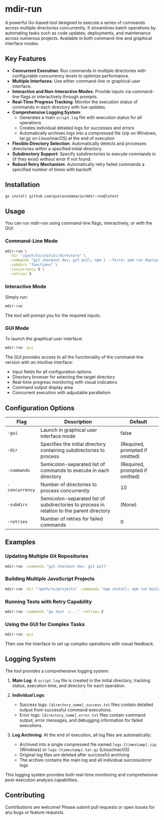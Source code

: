 # mdir-run

A powerful Go-based tool designed to execute a series of commands across multiple directories concurrently. It streamlines batch operations by automating tasks such as code updates, deployments, and maintenance across numerous projects. Available in both command-line and graphical interface modes.

## Key Features

- **Concurrent Execution**: Run commands in multiple directories with configurable concurrency levels to optimize performance.
- **Multiple Interfaces**: Use either command-line or graphical user interface.
- **Interactive and Non-Interactive Modes**: Provide inputs via command-line flags or interactively through prompts.
- **Real-Time Progress Tracking**: Monitor the execution status of commands in each directory with live updates.
- **Comprehensive Logging System**: 
  - Generates a main `script.log` file with execution status for all operations
  - Creates individual detailed logs for successes and errors
  - Automatically archives logs into a compressed file (zip on Windows, tar.gz on Linux/macOS) at the end of execution
- **Flexible Directory Selection**: Automatically detects and processes directories within a specified initial directory.
- **Subdirectory Support**: Specify subdirectories to execute commands in (if they exist) without error if not found.
- **Robust Retry Mechanism**: Automatically retry failed commands a specified number of times with backoff.

## Installation

```bash
go install github.com/gustavodamazio/mdir-run@latest
```

## Usage

You can run mdir-run using command-line flags, interactively, or with the GUI:

### Command-Line Mode

```bash
mdir-run \
  -dir "/path/to/initial/directory" \
  -commands "git checkout dev; git pull; npm i --force; npm run deploy-dev" \
  -subdirs "functions" \
  -concurrency 5 \
  -retries 3
```

### Interactive Mode

Simply run:

```bash
mdir-run
```

The tool will prompt you for the required inputs.

### GUI Mode

To launch the graphical user interface:

```bash
mdir-run -gui
```

The GUI provides access to all the functionality of the command-line version with an intuitive interface:
- Input fields for all configuration options
- Directory browser for selecting the target directory
- Real-time progress monitoring with visual indicators
- Command output display area
- Concurrent execution with adjustable parallelism

## Configuration Options

| Flag | Description | Default |
|------|-------------|---------|
| `-gui` | Launch in graphical user interface mode | false |
| `-dir` | Specifies the initial directory containing subdirectories to process | (Required, prompted if omitted) |
| `-commands` | Semicolon-separated list of commands to execute in each directory | (Required, prompted if omitted) |
| `-concurrency` | Number of directories to process concurrently | 10 |
| `-subdirs` | Semicolon-separated list of subdirectories to process in relation to the parent directory | (None) |
| `-retries` | Number of retries for failed commands | 0 |

## Examples

### Updating Multiple Git Repositories

```bash
mdir-run -commands "git checkout dev; git pull"
```

### Building Multiple JavaScript Projects

```bash
mdir-run -dir "/path/to/projects" -commands "npm install; npm run build" -subdirs "frontend;backend" -concurrency 3
```

### Running Tests with Retry Capability

```bash
mdir-run -commands "go test ./..." -retries 2
```

### Using the GUI for Complex Tasks

```bash
mdir-run -gui
```

Then use the interface to set up complex operations with visual feedback.

## Logging System

The tool provides a comprehensive logging system:

1. **Main Log**: A `script.log` file is created in the initial directory, tracking status, execution time, and directory for each operation.

2. **Individual Logs**:
   - Success logs: `[directory_name]_success.txt` files contain detailed output from successful command executions.
   - Error logs: `[directory_name]_error.txt` files contain command output, error messages, and debugging information for failed executions.

3. **Log Archiving**: At the end of execution, all log files are automatically:
   - Archived into a single compressed file named `logs-[timestamp].zip` (Windows) or `logs-[timestamp].tar.gz` (Linux/macOS)
   - Original log files are deleted after successful archiving
   - The archive contains the main log and all individual success/error logs

This logging system provides both real-time monitoring and comprehensive post-execution analysis capabilities.

## Contributing

Contributions are welcome! Please submit pull requests or open issues for any bugs or feature requests.